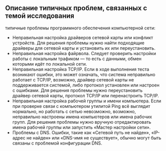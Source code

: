 ## Описание типичных проблем, связанных с темой исследования
типичные проблемы программного обеспечения компьютерной сети:
- Неправильная настройка драйверов сетевой карты или конфликт устройств.
Для решения проблемы нужно найти подходящие драйверы для сетевой карты и установить их или переустановить. 
- Неправильная настройка файрвола.
Следует проверить настройки работы с локальным трафиком — то есть с данными, обмен которыми идёт по локальной сети.
- Неправильная настройка TCP/IP.
Если в ходе выполнения теста возникают ошибки, это может означать, что система неправильно работает с TCP/IP, возможно, драйвер сетевой карты не поддерживается системой, либо протокол установлен или настроен с ошибками. Для решения проблемы нужно переустановить драйвер сетевой карты, протокол TCP/IP или перенастроить TCP/IP. 
- Неправильная настройка рабочей группы и имени компьютера.
Если при проверке связи с компьютером утилитой Ping всё выглядит нормально, но работать с сетью невозможно, возможно, неправильно настроены имена компьютеров или имена рабочих групп. Для решения проблемы нужно вручную отредактировать имена рабочей группы или запустить «Мастер настройки сети». 
- Проблемы с DNS.
Ошибки, такие как «Сетевой путь не найден», «IP-адрес не найден» или «DNS-имя не существует», обычно могут быть связаны с проблемой конфигурации DNS. 

